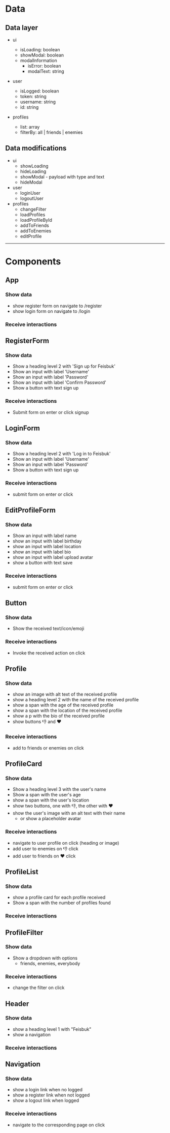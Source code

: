 # Data

## Data layer

- ui

  - isLoading: boolean
  - showModal: boolean
  - modalInformation
    - isError: boolean
    - modalText: string

- user

  - isLogged: boolean
  - token: string
  - username: string
  - id: string

- profiles
  - list: array
  - filterBy: all | friends | enemies

## Data modifications

- ui
  - showLoading
  - hideLoading
  - showModal - payload with type and text
  - hideModal
- user
  - loginUser
  - logoutUser
- profiles
  - changeFilter
  - loadProfiles
  - loadProfileById
  - addToFriends
  - addToEnemies
  - editProfile

---

# Components

## App

### Show data

- show register form on navigate to /register
- show login form on navigate to /login

### Receive interactions

## RegisterForm

### Show data

- Show a heading level 2 with 'Sign up for Feisbuk'
- Show an input with label 'Username'
- Show an input with label 'Password'
- Show an input with label 'Confirm Password'
- Show a button with text sign up

### Receive interactions

- Submit form on enter or click signup

## LoginForm

### Show data

- Show a heading level 2 with 'Log in to Feisbuk'
- Show an input with label 'Username'
- Show an input with label 'Password'
- Show a button with text sign up

### Receive interactions

- submit form on enter or click

## EditProfileForm

### Show data

- Show an input with label name
- show an input with label birthday
- show an input with label location
- show an input with label bio
- show an input with label upload avatar
- show a button with text save

### Receive interactions

- submit form on enter or click

## Button

### Show data

- Show the received text/icon/emoji

### Receive interactions

- Invoke the received action on click

## Profile

### Show data

- show an image with alt text of the received profile
- show a heading level 2 with the name of the received profile
- show a span with the age of the received profile
- show a span with the location of the received profile
- show a p with the bio of the received profile
- show buttons 👎 and ♥️

### Receive interactions

- add to friends or enemies on click

## ProfileCard

### Show data

- Show a heading level 3 with the user's name
- Show a span with the user's age
- show a span with the user's location
- show two buttons, one with 👎, the other with ♥️
- show the user's image with an alt text with their name
  - or show a placeholder avatar

### Receive interactions

- navigate to user profile on click (heading or image)
- add user to enemies on 👎 click
- add user to friends on ♥️ click

## ProfileList

### Show data

- show a profile card for each profile received
- Show a span with the number of profiles found

### Receive interactions

## ProfileFilter

### Show data

- Show a dropdown with options
  - friends, enemies, everybody

### Receive interactions

- change the filter on click

## Header

### Show data

- show a heading level 1 with "Feisbuk"
- show a navigation

### Receive interactions

## Navigation

### Show data

- show a login link when no logged
- show a register link when not logged
- show a logout link when logged

### Receive interactions

- navigate to the corresponding page on click
